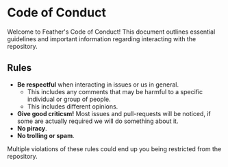 # Code of Conduct

Welcome to Feather's Code of Conduct! This document outlines essential guidelines and important information regarding interacting with the repository.

## Rules 
- **Be respectful** when interacting in issues or us in general.
  - This includes any comments that may be harmful to a specific individual or group of people.
  - This includes different opinions.
- **Give good criticsm!** Most issues and pull-requests will be noticed, if some are actually required we will do something about it.
- **No piracy**.
- **No trolling or spam**.

Multiple violations of these rules could end up you being restricted from the repository.